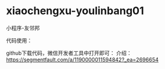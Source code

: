 # xiaochengxu-youlinbang01
小程序-友邻邦

代码使用：

github下载代码，微信开发者工具中打开即可：
介绍：
https://segmentfault.com/a/1190000011594842?_ea=2696654
